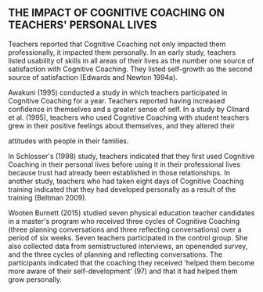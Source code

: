 ## THE IMPACT OF COGNITIVE COACHING ON TEACHERS' PERSONAL LIVES

Teachers reported that Cognitive Coaching not only impacted them professionally, it impacted them personally. In an early study, teachers listed usability of skills in all areas of their lives as the number one source of satisfaction with Cognitive Coaching. They listed self-growth as the second source of satisfaction (Edwards and Newton 1994a).

Awakuni (1995) conducted a study in which teachers participated in Cognitive Coaching for a year. Teachers reported having increased confidence in themselves and a greater sense of self. In a study by Clinard et al. (1995), teachers who used Cognitive Coaching with student teachers grew in their positive feelings about themselves, and they altered their

attitudes with people in their families.

In Schlosser's (1998) study, teachers indicated that they first used Cognitive Coaching in their personal lives before using it in their professional lives because trust had already been established in those relationships. In another study, teachers who had taken eight days of Cognitive Coaching training indicated that they had developed personally as a result of the training (Beltman 2009).

Wooten Burnett (2015) studied seven physical education teacher candidates in a master's program who received three cycles of Cognitive Coaching (three planning conversations and three reflecting conversations) over a period of six weeks. Seven teachers participated in the control group. She also collected data from semistructured interviews, an openended survey, and the three cycles of planning and reflecting conversations. The participants indicated that the coaching they received 'helped them become more aware of their self-development' (97) and that it had helped them grow personally.